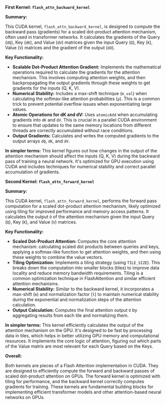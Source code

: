 
**First Kernel: `flash_attn_backward_kernel`**

**Summary:**

This CUDA kernel, `flash_attn_backward_kernel`, is designed to compute the backward pass (gradients) for a scaled dot-product attention mechanism, often used in transformer networks.  It calculates the gradients of the Query (`dQ`), Key (`dK`), and Value (`dV`) matrices given the input Query (`Q`), Key (`K`), Value (`V`) matrices and the gradient of the output (`dO`).

**Key Functionality:**

*   **Scalable Dot-Product Attention Gradient:** Implements the mathematical operations required to calculate the gradients for the attention mechanism. This involves computing attention weights, and then backpropagating the output gradients through these weights to get gradients for the inputs (Q, K, V).
*   **Numerical Stability:** Includes a max-shift technique (`m_val`) when calculating the softmax-like attention probabilities (`p`). This is a common trick to prevent potential overflow issues when exponentiating large values.
*   **Atomic Operations for dK and dV:** Uses `atomicAdd` when accumulating gradients into `dK` and `dV`. This is crucial in a parallel CUDA environment to ensure that updates to the same memory locations from different threads are correctly accumulated without race conditions.
*   **Output Gradients:**  Calculates and writes the computed gradients to the output arrays `dQ`, `dK`, and `dV`.

**In simpler terms:** This kernel figures out how changes in the output of the attention mechanism should affect the inputs (Q, K, V) during the backward pass of training a neural network. It's optimized for GPU execution using CUDA and includes techniques for numerical stability and correct parallel accumulation of gradients.

**Second Kernel: `flash_attn_forward_kernel`**

**Summary:**

This CUDA kernel, `flash_attn_forward_kernel`, performs the forward pass computation for a scaled dot-product attention mechanism, likely optimized using tiling for improved performance and memory access patterns. It calculates the output `O` of the attention mechanism given the input Query (`Q`), Key (`K`), and Value (`V`) matrices.

**Key Functionality:**

*   **Scaled Dot-Product Attention:** Computes the core attention mechanism: calculating scaled dot products between queries and keys, applying a softmax-like function to get attention weights, and then using these weights to combine the value vectors.
*   **Tiling Optimization:** Implements a tiling strategy (using `TILE_SIZE`). This breaks down the computation into smaller blocks (tiles) to improve data locality and reduce memory bandwidth requirements. Tiling is a common optimization technique in FlashAttention and similar efficient attention mechanisms.
*   **Numerical Stability:** Similar to the backward kernel, it incorporates a max-shift (`m`) and normalization factor (`l`) to maintain numerical stability during the exponential and normalization steps of the attention calculation.
*   **Output Calculation:** Computes the final attention output `O` by aggregating results from each tile and normalizing them.

**In simpler terms:** This kernel efficiently calculates the output of the attention mechanism on the GPU. It's designed to be fast by processing data in tiles, which helps in better utilizing GPU memory and computational resources. It implements the core logic of attention, figuring out which parts of the Value matrix are most relevant for each Query based on the Keys.

**Overall:**

Both kernels are pieces of a Flash Attention implementation in CUDA. They are designed to efficiently compute the forward and backward passes of scaled dot-product attention on GPUs. The forward kernel is optimized with tiling for performance, and the backward kernel correctly computes gradients for training. These kernels are fundamental building blocks for implementing efficient transformer models and other attention-based neural networks on GPUs.
